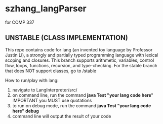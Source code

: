 # szhang_langParser
for COMP 337

## UNSTABLE (CLASS IMPLEMENTATION)

This repo contains code for lang (an invented toy language by Professor Justin Li), a strongly and partially typed programming language with lexical scoping and closures. This branch supports arithmetic, variables, control flow, loops, functions, recursion, and type-checking. For the stable branch that does NOT support classes, go to /stable

How to run/play with lang:
1. navigate to LangInterpreter/src/
2. on command line, run the command **java Test "your lang code here"** IMPORTANT you MUST use quotations
3. to run on debug mode, run the command **java Test "your lang code here" debug**
4. command line will output the result of your code

